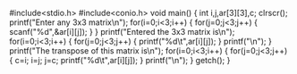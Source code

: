 #include<stdio.h>
#include<conio.h>
void main()
{
	int i,j,ar[3][3],c;
	clrscr();
	printf("Enter any 3x3 matrix\n");
	for(i=0;i<3;i++)
	{
	for(j=0;j<3;j++)
	{
	 scanf("%d",&ar[i][j]);
	}
	}
	printf("Entered the 3x3 matrix is\n");
		for(i=0;i<3;i++)
	{
	for(j=0;j<3;j++)
	{
	 printf("%d\t",ar[i][j]);
	}
	printf("\n");
	}
	printf("The transpose of this matrix is\n");
	for(i=0;i<3;i++)
	{
		for(j=0;j<3;j++)
	{
	c=i;
	i=j;
	j=c;
	printf("%d\t",ar[i][j]);
	}
	printf("\n");
	}
	getch();
}
